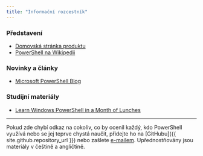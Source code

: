 ```yaml
---
title: "Informační rozcestník"
---
```


### Představení

- [Domovská stránka produktu](https://docs.microsoft.com/cs-cz/powershell/)
- [PowerShell na Wikipedii](https://cs.wikipedia.org/wiki/PowerShell)

### Novinky a články

- [Microsoft PowerShell Blog](https://devblogs.microsoft.com/powershell/)

### Studijní materiály

- [Learn Windows PowerShell in a Month of Lunches](https://www.manning.com/books/learn-windows-powershell-in-a-month-of-lunches-third-edition)

***

Pokud zde chybí odkaz na cokoliv, co by ocenil každý, kdo PowerShell využívá nebo se jej teprve chystá naučit, přidejte ho na [GitHubu]({{ site.github.repository_url }}) nebo zašlete <a href="mailto:jan@kudrik.cz?subject=PowerShell.cz">e-mailem</a>. Upřednostňovány jsou materiály v češtině a angličtině.
